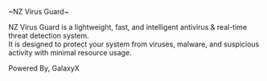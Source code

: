 ~NZ Virus Guard~

NZ Virus Guard is a lightweight, fast, and intelligent antivirus & real-time threat detection system.  
It is designed to protect your system from viruses, malware, and suspicious activity with minimal resource usage.

Powered By, GalaxyX
